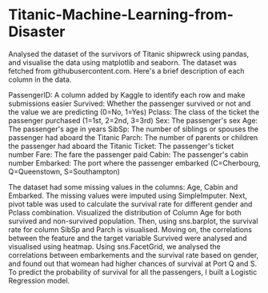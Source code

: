 # Titanic-Machine-Learning-from-Disaster
Analysed the dataset of the survivors of Titanic shipwreck using pandas, and visualise the data using matplotlib and seaborn.
The dataset was fetched from githubusercontent.com. Here's a brief description of each column in the data.

PassengerID: A column added by Kaggle to identify each row and make submissions easier
Survived: Whether the passenger survived or not and the value we are predicting (0=No, 1=Yes)
Pclass: The class of the ticket the passenger purchased (1=1st, 2=2nd, 3=3rd)
Sex: The passenger's sex
Age: The passenger's age in years
SibSp: The number of siblings or spouses the passenger had aboard the Titanic
Parch: The number of parents or children the passenger had aboard the Titanic
Ticket: The passenger's ticket number
Fare: The fare the passenger paid
Cabin: The passenger's cabin number
Embarked: The port where the passenger embarked (C=Cherbourg, Q=Queenstown, S=Southampton)

The dataset had some missing values in the columns: Age, Cabin and Embarked. The missing values were imputed using SimpleImputer.
Next, pivot table was used to calculate the survival rate for different gender and Pclass combination. Visualized the distribution of Column Age for both survived and non-survived population.
Then, using sns.barplot, the survival rate for column SibSp and Parch is visualised.
Moving on, the correlations between the feature and the target variable Survived were analysed and visualised using heatmap.
Using sns.FacetGrid, we analysed the correlations between embarkements and the survival rate based on gender, and found out that womean had higher chances of survival at Port Q and S.
To predict the probability of survival for all the passengers, I built a Logistic Regression model.
